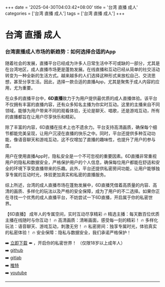+++
date = '2025-04-30T04:03:42+08:00'
title = '台湾 直播 成人'
categories = ['台湾 直播 成人']
tags = ['台湾 直播 成人']
+++

# 台湾 直播 成人

### 台湾直播成人市场的新趋势：如何选择合适的App

随着社会的发展，直播平台已经成为许多人日常生活中不可或缺的一部分，尤其是在台湾地区，成人直播市场更是蓬勃发展。在线直播和互动已经从简单的社交活动转变为一种全新的生活方式。越来越多的人们选择这种形式来放松自己、交流思想，甚至分享生活。因此，选择一款合适的直播App，尤其是聚焦于成人内容的应用，尤为重要。

在众多的直播平台中，**6D直播**致力于为用户提供最优质的成人直播体验。该平台不仅拥有丰富的直播内容，还有众多知名主播为你实时互动。这里的主播来自不同领域，能够为用户带来不同的观看体验，无论是聊天、唱歌，还是游戏互动，所有的直播都旨在让用户尽享快乐和精彩。

除了丰富的内容，6D直播在技术上也不遗余力。平台支持高清画质，确保每个细节都能完美呈现，让用户沉浸在直播的快乐之中。同时，平台还提供多种互动功能，像语音聊天和游戏互动，这不仅增加了直播的趣味性，也提升了用户的参与度。

用户在使用直播App时，隐私安全是一个不可忽视的重要因素。6D直播非常重视用户的隐私和数据安全，严格保护用户的个人信息，确保每位用户都能在舒适和安全的环境下享受直播带来的乐趣。此外，平台还提供私密房间功能，让用户能够独享专属的互动时光，体验更加真实和私密的直播服务。

综上所述，台湾的成人直播市场在蓬勃发展中，6D直播凭借着高质量的内容、高清的画质、多样化的玩法以及严格的安全保障，成为了用户的不二选择。如果你正在寻找一个优秀的成人直播平台，不妨尝试一下6D直播，开启属于你的私密世界。

【6D直播】
成年人的专属空间，实时互动尽享精彩
🔥 精选主播：每天数百位优质主播在线随时与你互动！
🔥 高清画质：清晰画面，感受每一刻的精彩！
🔥 多样化玩法：语音聊天、游戏互动，刺激无穷！
🔥 私密房间：独享专属时光，体验真实的私密体验！
🔥 安全保障：隐私与数据安全，我们承诺严格保护！

➡️ [立即下载](https://down123.s3.ap-east-1.amazonaws.com/down/down.html?channelCode=blog) ⬅️ ，开启你的私密世界！ （仅限18岁以上成年人）  
➡️ [github](https://aldult-live.github.io/)  
➡️ [gitlab](https://seo-09598d.gitlab.io/)  
➡️ [推特](https://x.com/wegame33)  
➡️ [youtube](https://www.youtube.com/@6Dlive)  

---
